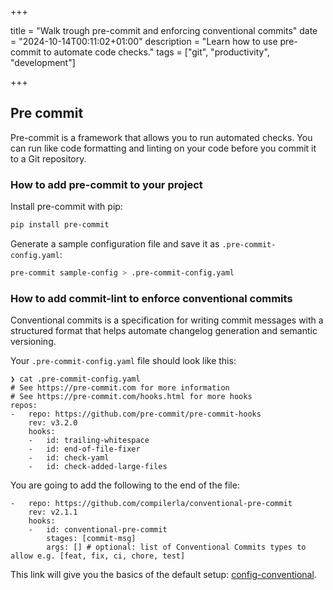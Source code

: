 +++

title = "Walk trough pre-commit and enforcing conventional commits"
date = "2024-10-14T00:11:02+01:00"
description = "Learn how to use pre-commit to automate code checks."
tags = ["git", "productivity", "development"]

+++

## Pre commit

Pre-commit is a framework that allows you to run automated checks.
You can run like code formatting and linting on your code before
you commit it to a Git repository.

### How to add pre-commit to your project

Install pre-commit with pip:

```bash
pip install pre-commit
```

Generate a sample configuration file and save it as `.pre-commit-config.yaml`:

```bash
pre-commit sample-config > .pre-commit-config.yaml
```

### How to add commit-lint to enforce conventional commits

Conventional commits is a specification for writing commit messages
with a structured format that helps automate changelog generation and semantic versioning.

Your `.pre-commit-config.yaml` file should look like this:

```plaintext
❯ cat .pre-commit-config.yaml
# See https://pre-commit.com for more information
# See https://pre-commit.com/hooks.html for more hooks
repos:
-   repo: https://github.com/pre-commit/pre-commit-hooks
    rev: v3.2.0
    hooks:
    -   id: trailing-whitespace
    -   id: end-of-file-fixer
    -   id: check-yaml
    -   id: check-added-large-files
```

You are going to add the following to the end of the file:

```plaintext
-   repo: https://github.com/compilerla/conventional-pre-commit
    rev: v2.1.1
    hooks:
    -   id: conventional-pre-commit
        stages: [commit-msg]
        args: [] # optional: list of Conventional Commits types to allow e.g. [feat, fix, ci, chore, test]
```

This link will give you the basics of the default setup:
[config-conventional](https://github.com/conventional-changelog/commitlint/tree/master/%40commitlint/config-conventional).

